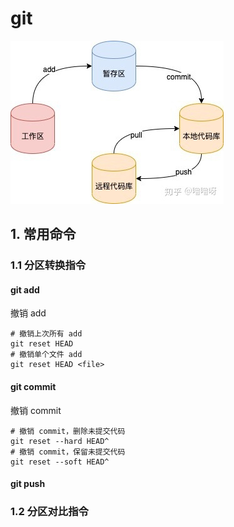 # git

![git](../images/git.jpg)

## 1. 常用命令

### 1.1 分区转换指令

#### git add

撤销 add

```shell
# 撤销上次所有 add
git reset HEAD
# 撤销单个文件 add
git reset HEAD <file>
```

#### git commit

撤销 commit

```shell
# 撤销 commit，删除未提交代码
git reset --hard HEAD^
# 撤销 commit，保留未提交代码
git reset --soft HEAD^
```

#### git push

### 1.2 分区对比指令
